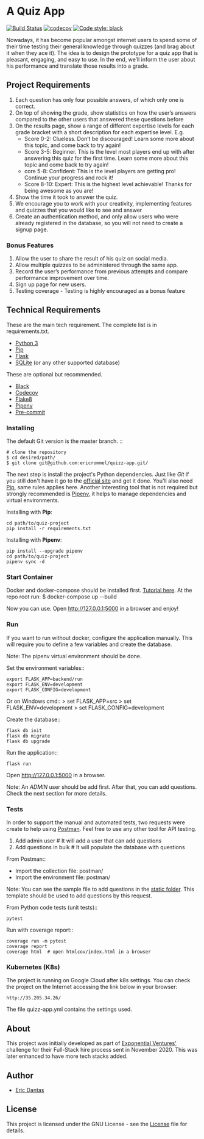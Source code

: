 # A Quiz App

[![Build Status](https://travis-ci.com/ericrommel/quizz-app.svg?branch=master)](https://travis-ci.com/github/ericrommel/quizz-app)
[![codecov](https://codecov.io/gh/ericrommel/quizz-app/branch/master/graph/badge.svg)](https://codecov.io/gh/ericrommel/quizz-app)
[![Code style: black](https://img.shields.io/badge/code%20style-black-000000.svg)](https://github.com/ambv/black)

Nowadays, it has become popular amongst internet users to spend some of their time
testing their general knowledge through quizzes (and brag about it when they ace it). The idea
is to design the prototype for a quiz app that is pleasant, engaging, and easy to use. In the end,
we’ll inform the user about his performance and translate those results into a grade.

## Project Requirements

1. Each question has only four possible answers, of which only one is correct.
2. On top of showing the grade, show statistics on how the user’s answers compared to the other users that answered these questions before
3. On the results page, show a range of different expertise levels for each grade bracket with a short description for each expertise level. E.g.
    - Score 0-2: Clueless. Don’t be discouraged! Learn some more about this topic, and come back to try again!
    - Score 3-5: Beginner. This is the level most players end up with after answering this quiz for the first time. Learn some more about this topic and come back to try again!
    - core 5-8: Confident: This is the level players are getting pro! Continue your progress and rock it!
    - Score 8-10: Expert: This is the highest level achievable! Thanks for being awesome as you are!
4. Show the time it took to answer the quiz.
5. We encourage you to work with your creativity, implementing features and quizzes that
you would like to see and answer
6. Create an authentication method, and only allow users who were already registered in
the database, so you will not need to create a signup page.

### Bonus Features

1. Allow the user to share the result of his quiz on social media.
2. Allow multiple quizzes to be administered through the same app.
3. Record the user’s performance from previous attempts and compare performance
improvement over time.
4. Sign up page for new users.
5. Testing coverage - Testing is highly encouraged as a bonus feature

## Technical Requirements

These are the main tech requirement. The complete list is in requirements.txt.

- [Python 3](http://python.org/)
- [Pip](https://pip.pypa.io/)
- [Flask](https://flask.palletsprojects.com/)
- [SQLite](http://sqlite.org/) (or any other supported database)

These are optional but recommended.

- [Black](http://black.readthedocs.io/)
- [Codecov](http://codecov.io/)
- [Flake8](http://flake8.pycqa.org/)
- [Pipenv](http://pipenv.readthedocs.io)
- [Pre-commit](http://pre-commit.com/)

### Installing

The default Git version is the master branch. ::

    # clone the repository
    $ cd desired/path/
    $ git clone git@github.com:ericrommel/quizz-app.git/

The next step is install the project's Python dependencies. Just like _Git_ if you still don't have it go to the [official site](http://python.org/) and get it done. You'll also need [Pip](https://pip.pypa.io/), same rules applies here. Another interesting tool that is not required but strongly recommended is [Pipenv](http://pipenv.readthedocs.io), it helps to manage dependencies and virtual environments.

Installing with **Pip**:

    cd path/to/quiz-project
    pip install -r requirements.txt

Installing with **Pipenv**:

    pip install --upgrade pipenv
    cd path/to/quiz-project
    pipenv sync -d

### Start Container

Docker and docker-compose should be installed first. [Tutorial here](https://docs.docker.com/install/).
At the repo root run:
    $ docker-compose up --build

Now you can use. Open <http://127.0.0.1:5000> in a browser and enjoy!

### Run

If you want to run without docker, configure the application manually. This will require you to define a few variables and create the database.

Note: The pipenv virtual environment should be done.

Set the environment variables::

    export FLASK_APP=backend/run
    export FLASK_ENV=development
    export FLASK_CONFIG=development

Or on Windows cmd::
    > set FLASK_APP=src
    > set FLASK_ENV=development
    > set FLASK_CONFIG=development

Create the database::

    flask db init
    flask db migrate
    flask db upgrade

Run the application::

    flask run

Open <http://127.0.0.1:5000> in a browser.

Note: An _ADMIN_ user should be add first. After that, you can add questions. Check the next section for more details.

### Tests

In order to support the manual and automated tests, two requests were create to help using [Postman](https://www.postman.com/).
Feel free to use any other tool for API testing.

1. Add admin user  # It will add a user that can add questions
2. Add questions in bulk  # It will populate the database with questions

From Postman::

- Import the collection file: postman/
- Import the environment file: postman/

Note: You can see the sample file to add questions in the [static folder](https://github.com/ericrommel/quizz-app/blob/master/backend/src/static/sample_questions.xlsx). This template should be used to add questions by this request.

From Python code tests (unit tests)::

    pytest

Run with coverage report::

    coverage run -m pytest
    coverage report
    coverage html  # open htmlcov/index.html in a browser

### Kubernetes (K8s)

The project is running on Google Cloud after k8s settings. You can check the project on the Internet accessing the link
below in your browser:

    http://35.205.34.26/

The file quizz-app.yml contains the settings used.

## About

This project was initially developed as part of [Exponential Ventures'](http://www.exponentialventures.com) challenge for their Full-Stack
hire process sent in November 2020. This was later enhanced to have more tech stacks added.

## Author

- [Eric Dantas](https://github.com/ericrommel)

## License

This project is licensed under the GNU License - see the [License](./LICENSE) file for details.
